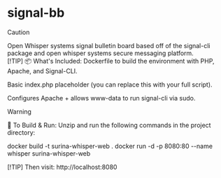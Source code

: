 # signal-bb
> [!CAUTION]
> Open Whisper systems signal bulletin board based off of the signal-cli package and open whisper systems secure messaging platform.  
> [!TIP]
> 📦 What's Included:
> Dockerfile to build the environment with PHP, Apache, and Signal-CLI.
>
> Basic index.php placeholder (you can replace this with your full script).
>
> Configures Apache + allows www-data to run signal-cli via sudo.

> [!WARNING]
> 🧰 To Build & Run:
> Unzip and run the following commands in the project directory:
>
>docker build -t surina-whisper-web .
> docker run -d -p 8080:80 --name whisper surina-whisper-web
> 
> [!TIP]
> Then visit: http://localhost:8080
